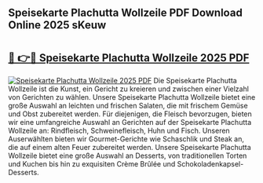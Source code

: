 ## Speisekarte Plachutta Wollzeile PDF Download Online 2025 sKeuw

# <h2><a href="http://gccll4.nevu.top/?p=Speisekarte+Plachutta+Wollzeile">🔗 👉🔴 Speisekarte Plachutta Wollzeile 2025 PDF</a></h2>

[![Speisekarte Plachutta Wollzeile 2025 PDF](https://i.imgur.com/dBaPXMq.png)](http://gccll4.nevu.top/?p=Speisekarte+Plachutta+Wollzeile)
Die Speisekarte Plachutta Wollzeile ist die Kunst, ein Gericht zu kreieren und zwischen einer Vielzahl von Gerichten zu wählen. Unsere Speisekarte Plachutta Wollzeile bietet eine große Auswahl an leichten und frischen Salaten, die mit frischem Gemüse und Obst zubereitet werden. Für diejenigen, die Fleisch bevorzugen, bieten wir eine umfangreiche Auswahl an Gerichten auf der Speisekarte Plachutta Wollzeile an: Rindfleisch, Schweinefleisch, Huhn und Fisch. Unseren Auserwählten bieten wir Gourmet-Gerichte wie Schaschlik und Steak an, die auf einem alten Feuer zubereitet werden. Unsere Speisekarte Plachutta Wollzeile bietet eine große Auswahl an Desserts, von traditionellen Torten und Kuchen bis hin zu exquisiten Crème Brûlée und Schokoladenkapsel-Desserts.
